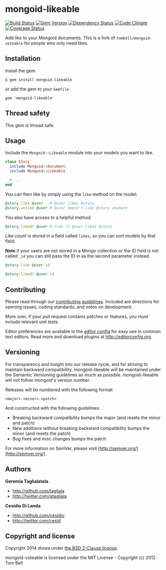 # mongoid-likeable
[![Build Status](https://secure.travis-ci.org/diowa/mongoid-likeable.png?branch=master)](https://travis-ci.org/diowa/mongoid-likeable)
[![Gem Version](https://badge.fury.io/rb/mongoid-likeable.png)](http://badge.fury.io/rb/mongoid-likeable)
[![Dependency Status](https://gemnasium.com/diowa/mongoid-likeable.png)](https://gemnasium.com/diowa/mongoid-likeable)
[![Code Climate](https://codeclimate.com/github/diowa/mongoid-likeable.png)](https://codeclimate.com/github/diowa/mongoid-likeable)
[![Coverage Status](https://coveralls.io/repos/diowa/mongoid-likeable/badge.png?branch=master)](https://coveralls.io/r/diowa/mongoid-likeable)

Add like to your Mongoid documents.
This is a fork of `tombell/mongoid-voteable` for people who only need likes.



## Installation

Install the gem

    $ gem install mongoid-likeable

or add the gem to your `Gemfile`

    gem 'mongoid-likeable'



## Thread safety

This gem is thread safe.



## Usage

Include the `Mongoid::Likeable` module into your models you want to like.

```ruby
class Story
  include Mongoid::Document
  include Mongoid::Likeable

  # ...
end
```

You can then like by simply using the `like` method on the model.

```ruby
@story.like @user   # @user likes @story
@story.unlike @user # @user doesn't like @story anymore
```

You also have access to a helpful method.

```ruby
@story.liked? @user # true if @user likes @story
```
Like count is stored in a field called `likes`, so you can sort models by that field.

**Note** if your users are not stored in a Mongo collection or the ID field is
not called `_id` you can still pass the ID in as the second parameter instead.

```ruby
@story.like @user.id

@story.liked? @user.id
```



## Contributing

Please read through our [contributing guidelines](CONTRIBUTING.md). Included are directions for opening issues, coding standards, and notes on development.

More over, if your pull request contains patches or features, you must include relevant unit tests.

Editor preferences are available in the [editor config](.editorconfig) for easy use in common text editors. Read more and download plugins at <http://editorconfig.org>.



## Versioning

For transparency and insight into our release cycle, and for striving to maintain backward compatibility, mongoid-likeable will be maintained under the Semantic Versioning guidelines as much as possible. mongoid-likeable will not follow mongoid's version number.

Releases will be numbered with the following format:

`<major>.<minor>.<patch>`

And constructed with the following guidelines:

* Breaking backward compatibility bumps the major (and resets the minor and patch)
* New additions without breaking backward compatibility bumps the minor (and resets the patch)
* Bug fixes and misc changes bumps the patch

For more information on SemVer, please visit [http://semver.org/](http://semver.org/).



## Authors

**Geremia Taglialatela**

+ http://github.com/tagliala
+ http://twitter.com/gtagliala

**Cesidio Di Landa**

+ http://github.com/cesidio
+ http://twitter.com/cesid



## Copyright and license

Copyright 2014 diowa under [the BSD 2-Clause license](LICENSE).

mongoid-voteable is licensed under the MIT License - Copyright (c) 2012 Tom Bell
